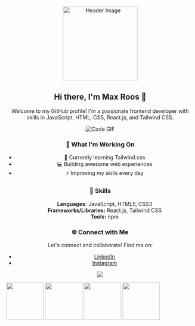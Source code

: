 # 

<div align="center">
  <img src="https://cdn.discordapp.com/attachments/746464734664065175/1118121755723190383/about.png" width="200" height="200" alt="Header Image">

  ## Hi there, I'm Max Roos 👋

  <p>Welcome to my GitHub profile! I'm a passionate frontend developer with skills in JavaScript, HTML, CSS, React.js, and Tailwind CSS.</p>

  <img src="code.gif" alt="Code GIF">
  
  ### 🚀 What I'm Working On

  - 🌱 Currently learning Tailwind.css
  - 💻 Building awesome web experiences
  - ⚡️ Improving my skills every day

  ### 💼 Skills

  <ul style="list-style-type:none">
    <li><b>Languages:</b> JavaScript, HTML5, CSS3</li>
    <li><b>Frameworks/Libraries:</b> React.js, Tailwind CSS</li>
    <li><b>Tools:</b> npm</li>
  </ul>

  ### 🌐 Connect with Me

  Let's connect and collaborate! Find me on:
  
  - [LinkedIn](https://www.linkedin.com/in/max-roos-010a951b4/)
  - [Instagram](https://www.instagram.com/maxroos_/)

  ![](https://komarev.com/ghpvc/?username=MaxRoos04&color=green)

</div>


<img src="https://pluralsight2.imgix.net/paths/images/javascript-542e10ea6e.png" width="100" height="100" /> <img src="https://cdn.pixabay.com/photo/2017/08/05/11/16/logo-2582748_640.png" width="100" height="100" /> <img src="https://cdn.pixabay.com/photo/2017/08/05/11/16/logo-2582747_1280.png" width="100" height="100" /> <img src="https://camo.githubusercontent.com/6433ae2acf0465f470f2ddb9b058d866ce2d4fc96b894954f882c2075f22981f/68747470733a2f2f696d6167652e6962622e636f2f695748724b6e2f72656163745f6e61746976655f7461696c77696e642e706e67" width="100" height="100" />

